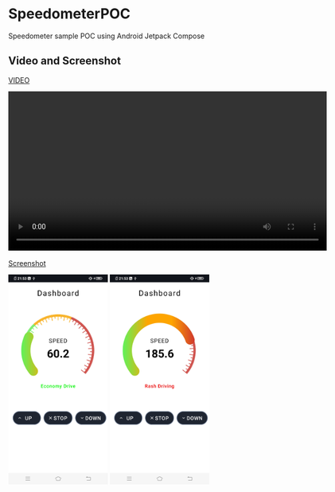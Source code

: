 # SpeedometerPOC


Speedometer sample POC using Android Jetpack Compose

## Video and Screenshot

[VIDEO](Screenshots\Video_SpeedometerPOC_1.mp4)

<video width="640" height="320" controls>
  <source src="Screenshots\Video_SpeedometerPOC_1.mp4" type="video/mp4">
</video>


[Screenshot](Screenshots)


<img src="Screenshots\Screenshot_20240704_215328.jpg" width="200">
<img src="Screenshots\Screenshot_20240704_215351.jpg" width="200">



